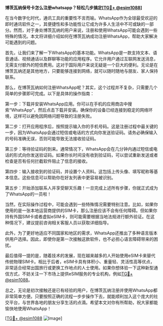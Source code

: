 **博茨瓦纳保号卡怎么注册whatsapp？轻松几步搞定[[TG💪+ @esim1088](https://t.me/s/esim1088)]**

在当今数字化时代，通讯工具的重要性不言而喻。WhatsApp作为全球最受欢迎的即时通讯软件之一，其便捷性和多功能性让它成为许多人生活中不可或缺的一部分。然而，对于身处博茨瓦纳的用户来说，注册和使用WhatsApp可能会遇到一些特殊的情况。本文将详细介绍如何在博茨瓦纳成功注册WhatsApp，帮助大家解决可能遇到的问题。

首先，让我们来了解一下WhatsApp的基本功能。WhatsApp是一款支持文本、语音通话、视频通话以及群聊等功能的应用程序。它允许用户通过互联网发送消息，无需支付额外的短信费用。这对于国际用户来说无疑是一个巨大的便利。无论是在博茨瓦纳还是其他地方，只要能够连接到网络，就可以随时随地与朋友、家人保持联系。

那么，在博茨瓦纳如何注册WhatsApp呢？其实，这个过程并不复杂，只需要几个简单的步骤即可完成。以下是具体的操作指南：

第一步：下载并安装WhatsApp应用。你可以在手机的应用商店中搜索“WhatsApp”，然后点击下载并安装。确保你的设备已经连接到稳定的网络环境，这样可以避免因网络问题导致的注册失败。

第二步：打开应用程序后，按照提示输入你的手机号码。这是注册过程中最关键的一步，因为WhatsApp会通过短信或电话的方式向你发送验证码。请务必确保输入的号码准确无误，否则可能导致无法接收验证码。

第三步：等待验证码的到来。通常情况下，WhatsApp会在几分钟内通过短信或电话的形式向你发送验证码。如果你长时间没有收到验证码，可以尝试重新发送或者检查是否有任何拦截软件阻止了信息的接收。

第四步：输入接收到的验证码，并设置个人资料。这包括上传头像、填写昵称等基本信息。这些信息可以帮助你在好友列表中更容易被识别。

第五步：开始添加联系人并享受聊天乐趣！一旦完成上述所有步骤，你就正式成为了WhatsApp的一员啦！

当然，在实际操作过程中，可能会遇到一些特殊情况需要特别注意。比如，如果你使用的是一张本地运营商提供的SIM卡，那么注册应该不会有任何障碍。但如果你持有外国SIM卡或者虚拟eSIM卡，则可能需要根据当地法规进行额外验证。在这种情况下，建议提前咨询相关客服人员以获取详细指导。

此外，为了更好地适应不同国家和地区的需求，WhatsApp还推出了多种语言版本供用户选择。因此，即使你是第一次接触这款软件，也不必担心语言障碍带来的困扰。

最后值得一提的是，随着技术的发展，现在越来越多的人开始使用eSIM卡来替代传统物理SIM卡。相比于后者，eSIM卡具有体积小、重量轻、灵活性高等优点，非常适合经常出国旅行或更换工作地点的人士使用。如果你想体验一下这种新型通信方式，不妨关注一下市场上提供eSIM服务的专业机构，例如[TG💪+ @esim1088](https://t.me/s/esim1088)。

总之，无论是初次接触还是已有经验的用户，在博茨瓦纳注册并使用WhatsApp都非常简单方便。只要按照正确的流程一步步操作下去，就能顺利加入这个庞大的社交平台，与世界各地的朋友分享生活的点滴。希望本文对你有所帮助，祝大家都能愉快地使用WhatsApp！

[[TG💪+ @esim1088](https://t.me/s/esim1088) ![Image](https://i.postimg.cc/4NQfJmqS/Snipaste-2025-05-13-00-14-12.png)]